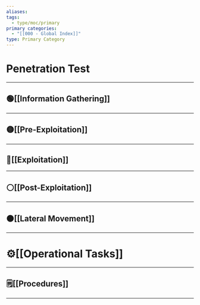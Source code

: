 ```yaml
---
aliases:
tags:
  - type/moc/primary
primary categories:
  - "[[000 - Global Index]]"
type: Primary Category
---
```

# Penetration Test

***

## 🟢[[Information Gathering]]


***

## 🟡[[Pre-Exploitation]]


***

## 🔴[[Exploitation]]


***

## ⚪[[Post-Exploitation]]


***

## 🟤[[Lateral Movement]]



***

# ⚙️[[Operational Tasks]]


***

## 🗒️[[Procedures]]


***